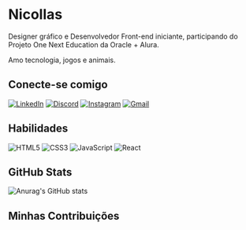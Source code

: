 # Nicollas
Designer gráfico e Desenvolvedor Front-end iniciante, participando do Projeto One Next Education da Oracle + Alura. 

Amo tecnologia, jogos e animais.


## Conecte-se comigo
[![LinkedIn](https://img.shields.io/badge/LinkedIn-0077B5?style=for-the-badge&logo=linkedin&logoColor=white)](https://www.linkedin.com/in/nicollasdsg/) [![Discord](https://img.shields.io/badge/Discord-7289DA?style=for-the-badge&logo=discord&logoColor=white)](https://discord.com/channels/n0thingm4n/) [![Instagram](https://img.shields.io/badge/-Instagram-%23E4405F?style=for-the-badge&logo=instagram&logoColor=white)](https://www.instagram.com/n0thingm4n/) [![Gmail](https://img.shields.io/badge/Gmail-333333?style=for-the-badge&logo=gmail&logoColor=red)](mailto:nicollasdejorge@gmail.com) 



## Habilidades

![HTML5](https://img.shields.io/badge/HTML5-E34F26?style=for-the-badge&logo=html5&logoColor=white) ![CSS3](https://img.shields.io/badge/CSS3-1572B6?style=for-the-badge&logo=css3&logoColor=white) ![JavaScript](https://img.shields.io/badge/JavaScript-F7DF1E?style=for-the-badge&logo=javascript&logoColor=black) ![React](https://img.shields.io/badge/React-20232A?style=for-the-badge&logo=react&logoColor=61DAFB)

## GitHub Stats
![Anurag's GitHub stats](https://github-readme-stats.vercel.app/api?username=NicollasD&theme=github_dark&show_icons=true)
## Minhas Contribuições

